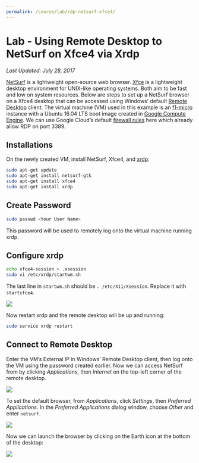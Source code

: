 ```yaml
---
permalink: /course/lab/rdp-netsurf-xfce4/
---
```

# Lab - Using Remote Desktop to NetSurf on Xfce4 via Xrdp

*Last Updated: July 28, 2017*

[NetSurf](http://www.netsurf-browser.org/) is a lightweight open-source web browser. [Xfce](https://xfce.org/) is a lightweight desktop environment for UNIX-like operating systems. Both aim to be fast and low on system resources. Below are steps to set up a NetSurf browser on a Xfce4 desktop that can be accessed using Windows’ default [Remote Desktop](https://support.microsoft.com/en-hk/instantanswers/ff521c86-2803-4bc0-a5da-7df445788eb9/how-to-use-remote-desktop) client. The virtual machine (VM) used in this example is an [f1-micro](https://cloud.google.com/compute/pricing#predefined_machine_types) instance with a Ubuntu 16.04 LTS boot image created in [Google Compute Engine](https://cloud.google.com/compute/). We can use Google Cloud’s default [firewall rules](https://console.cloud.google.com/networking/firewalls/) here which already allow RDP on port 3389.

## Installations

On the newly created VM, install NetSurf, Xfce4, and [xrdp](http://www.xrdp.org/):

```bash
sudo apt-get update
sudo apt-get install netsurf-gtk
sudo apt-get install xfce4
sudo apt-get install xrdp
```

## Create Password

```bash
sudo passwd <Your User Name>
```

This password will be used to remotely log onto the virtual machine running xrdp.

## Configure xrdp

```bash
echo xfce4-session > .xsession
sudo vi /etc/xrdp/startwm.sh
```

The last line in `startwm.sh` should be `. /etc/X11/Xsession`. Replace it with `startxfce4`.

![](http://realai.org/course/lab/gce-rdp-netsurf-xfce4-1.png)

Now restart xrdp and the remote desktop will be up and running:

```bash
sudo service xrdp restart
```

## Connect to Remote Desktop

Enter the VM’s External IP in Windows’ Remote Desktop client, then log onto the VM using the password created earlier. Now we can access NetSurf from by clicking *Applications*, then *Internet* on the top-left corner of the remote desktop.

![](http://realai.org/course/lab/gce-rdp-netsurf-xfce4-2.png)

To set the default browser, from *Applications*, click *Settings*, then *Preferred Applications*. In the *Preferred Applications* dialog window, choose *Other* and enter `netsurf`.

![](http://realai.org/course/lab/gce-rdp-netsurf-xfce4-3.png)

Now we can launch the browser by clicking on the Earth icon at the bottom of the desktop:

![](http://realai.org/course/lab/gce-rdp-netsurf-xfce4-4.png)

